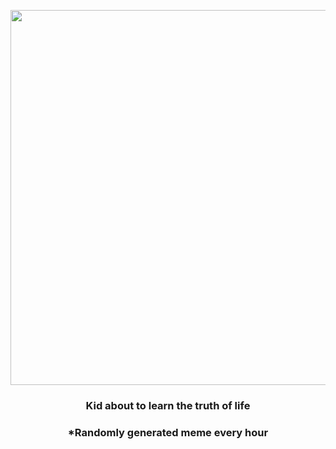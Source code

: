 <p align="center">
        <img src="https://i.redd.it/qz372jaqcdl81.jpg" width="600" height="600">
        </p>
        <h3 align="center">Kid about to learn the truth of life</h3>
        <h3 align="center">*Randomly generated meme every hour</h3>
    